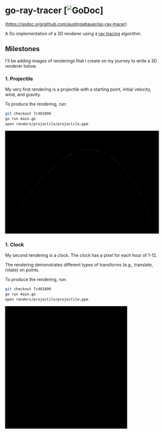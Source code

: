 # go-ray-tracer [![GoDoc](https://godoc.org/github.com/austingebauer/go-ray-tracer?status.png)]
(https://godoc.org/github.com/austingebauer/go-ray-tracer)

A Go implementation of a 3D renderer using a 
[ray tracing](https://en.wikipedia.org/wiki/Ray_tracing_(graphics)#Algorithm_overview) algorithm.

## Milestones

I'll be adding images of renderings that I create on my journey to write a 3D renderer below.

### 1. Projectile

My very first rendering is a projectile with a starting point, initial velocity, wind, and gravity.

To produce the rendering, run:
```bash
git checkout 7c481890
go run main.go
open renders/projectile/projectile.ppm
```

![Projectile Rendering](docs/renderings/projectile/projectile.png)

### 1. Clock

My second rendering is a clock. The clock has a pixel for each hour of 1-12. 

The rendering demonstrates different types of transforms (e.g., translate, rotate) on points.

To produce the rendering, run:
```bash
git checkout 7c481890
go run main.go
open renders/projectile/projectile.ppm
```

![Projectile Rendering](docs/renderings/clock/clock.png)

